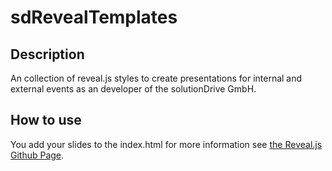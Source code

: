# sdRevealTemplates

## Description

An collection of reveal.js styles to create presentations for internal and external events as an developer of the solutionDrive GmbH.

## How to use

You add your slides to the index.html for more information see [the Reveal.js Github Page](https://github.com/hakimel/reveal.js).
